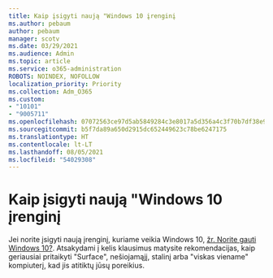 ```yaml
---
title: Kaip įsigyti naują "Windows 10 įrenginį
ms.author: pebaum
author: pebaum
manager: scotv
ms.date: 03/29/2021
ms.audience: Admin
ms.topic: article
ms.service: o365-administration
ROBOTS: NOINDEX, NOFOLLOW
localization_priority: Priority
ms.collection: Adm_O365
ms.custom:
- "10101"
- "9005711"
ms.openlocfilehash: 07072563ce97d5ab5849284c3e8017a5d356a4c3f70b7df38e94d2e9a33e056e
ms.sourcegitcommit: b5f7da89a650d2915dc652449623c78be6247175
ms.translationtype: HT
ms.contentlocale: lt-LT
ms.lasthandoff: 08/05/2021
ms.locfileid: "54029308"
---
```

# <a name="how-to-buy-a-new-windows-10-device"></a>Kaip įsigyti naują "Windows 10 įrenginį

Jei norite įsigyti naują įrenginį, kuriame veikia Windows 10, [žr. Norite gauti Windows 10?](https://www.microsoft.com/windows/get-windows-10). Atsakydami į kelis klausimus matysite rekomendacijas, kaip geriausiai pritaikyti "Surface", nešiojamąjį, stalinį arba "viskas viename" kompiuterį, kad jis atitiktų jūsų poreikius.